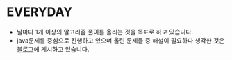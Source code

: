 # EVERYDAY
* 날마다 1개 이상의 알고리즘 풀이를 올리는 것을 목표로 하고 있습니다.
* java문제를 중심으로 진행하고 있으며 올린 문제들 중 해설이 필요하다 생각한 것은 [블로그](https://hello-backend.tistory.com/)에 게시하고 있습니다.
